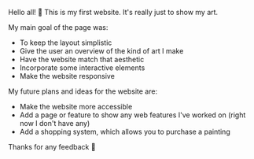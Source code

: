 Hello all! 👋
This is my first website. It's really just to show my art.

My main goal of the page was:
- To keep the layout simplistic
- Give the user an overview of the kind of art I make
- Have the website match that aesthetic
- Incorporate some interactive elements
- Make the website responsive

My future plans and ideas for the website are:
- Make the website more accessible
- Add a page or feature to show any web features I've worked on (right now I don't have any)
- Add a shopping system, which allows you to purchase a painting 

Thanks for any feedback 🌸
